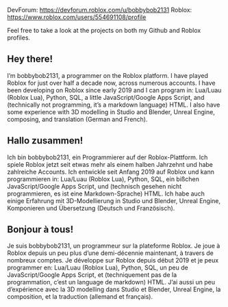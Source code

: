 DevForum: https://devforum.roblox.com/u/bobbybob2131
Roblox: https://www.roblox.com/users/554691108/profile

Feel free to take a look at the projects on both my Github and Roblox profiles.

## Hey there!
I’m bobbybob2131, a programmer on the Roblox platform. I have played Roblox for just over half a decade now, across numerous accounts. I have been developing on Roblox since early 2019 and I can program in: Lua/Luau (Roblox Lua), Python, SQL, a little JavaScript/Google Apps Script, and (technically not programming, it’s a markdown language) HTML. I also have some experience with 3D modelling in Studio and Blender, Unreal Engine, composing, and translation (German and French).

## Hallo zusammen!
Ich bin bobbybob2131, ein Programmierer auf der Roblox-Plattform. Ich spiele Roblox jetzt seit etwas mehr als einem halben Jahrzehnt und habe zahlreiche Accounts. Ich entwickle seit Anfang 2019 auf Roblox und kann programmieren in: Lua/Luau (Roblox Lua), Python, SQL, ein bißchen JavaScript/Google Apps Script, und (technisch gesehen nicht programmieren, es ist eine Markdown-Sprache) HTML. Ich habe auch einige Erfahrung mit 3D-Modellierung in Studio und Blender, Unreal Engine, Komponieren und Übersetzung (Deutsch und Französisch).

## Bonjour à tous!
Je suis bobbybob2131, un programmeur sur la plateforme Roblox. Je joue à Roblox depuis un peu plus d’une demi-décennie maintenant, à travers de nombreux comptes. Je développe sur Roblox depuis début 2019 et je peux programmer en: Lua/Luau (Roblox Lua), Python, SQL, un peu de JavaScript/Google Apps Script, et (techniquement pas de la programmation, c’est un language de markdown) HTML. J’ai aussi un peu d’expérience avec la 3D modelling dans Studio et Blender, Unreal Engine, la composition, et la traduction (allemand et français).
